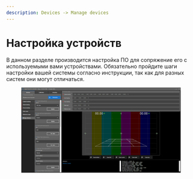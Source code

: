 ```yaml
---
description: Devices -> Manage devices
---
```


# Настройка устройств

В данном разделе производится настройка ПО для сопряжение его с используемыми вами устройствами. Обязательно пройдите шаги настройки вашей системы согласно инструкции, так как для разных систем они могут отличаться.

<figure><img src="../../.gitbook/assets/manage_devices_1.png" alt=""><figcaption></figcaption></figure>
